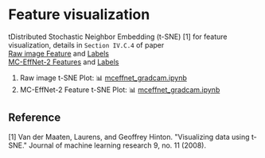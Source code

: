 # Feature visualization

tDistributed Stochastic Neighbor Embedding (t-SNE) [1] for feature visualization, details in `Section IV.C.4` of paper </br>
[Raw image Feature]() and [Labels]()</br>
[MC-EffNet-2 Features]() and [Labels]()

1. Raw image t-SNE Plot: :bar_chart: [mceffnet_gradcam.ipynb](https://github.com/manjaryp/GANvsGraphicsvsReal/blob/main/Understanding%20explanations/mceffnet_gradcam.ipynb)  </br>
2. MC-EffNet-2 Feature t-SNE Plot: :bar_chart: [mceffnet_gradcam.ipynb](https://github.com/manjaryp/GANvsGraphicsvsReal/blob/main/Understanding%20explanations/mceffnet_gradcam.ipynb)  </br>

## Reference
[1] Van der Maaten, Laurens, and Geoffrey Hinton. "Visualizing data using t-SNE." Journal of machine learning research 9, no. 11 (2008).
